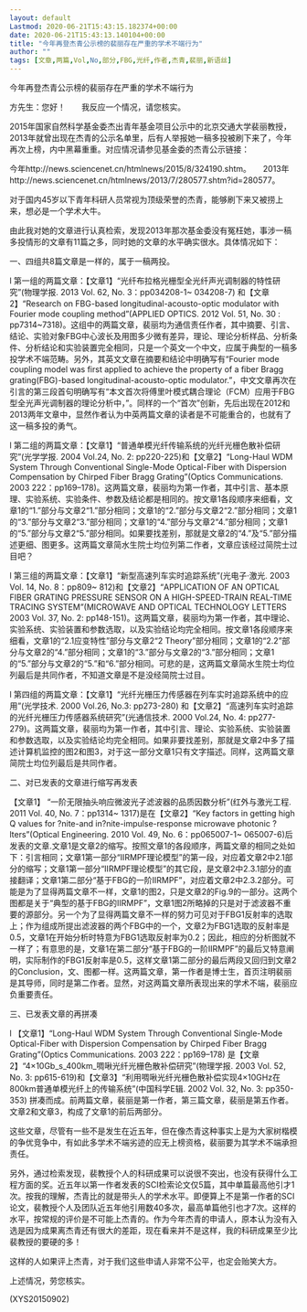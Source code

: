 ```yaml
---
layout: default
Lastmod: 2020-06-21T15:43:15.182374+00:00
date: 2020-06-21T15:43:13.140104+00:00
title: "今年再登杰青公示榜的裴丽存在严重的学术不端行为"
author: ""
tags: [文章,两篇,Vol,No,部分,FBG,光纤,作者,杰青,裴丽,新语丝]
---
```


今年再登杰青公示榜的裴丽存在严重的学术不端行为

方先生：您好！　　我反应一个情况，请您核实。

2015年国家自然科学基金委杰出青年基金项目公示中的北京交通大学裴丽教授，2013年就曾出现在杰青的公示名单里，后有人举报她一稿多投被刷下来了，今年再次上榜，内中黑幕重重。对应情况请参见基金委的杰青公示链接：

今年http://news.sciencenet.cn/htmlnews/2015/8/324190.shtm。　　2013年http://news.sciencenet.cn/htmlnews/2013/7/280577.shtm?id=280577。

对于国内45岁以下青年科研人员常视为顶级荣誉的杰青，能够刷下来又被捞上来，想必是一个学术大牛。

由此我对她的文章进行认真检索，发现2013年那次基金委没有冤枉她，事涉一稿多投情形的文章有11篇之多，同时她的文章的水平确实很水。具体情况如下：

一、四组共8篇文章是一样的，属于一稿两投。

l  第一组的两篇文章：【文章1】“光纤布拉格光栅型全光纤声光调制器的特性研究”(物理学报. 2013 Vol. 62, No. 3：pp034208-1~ 034208-7) 和【文章2】“Research on FBG-based longitudinal-acousto-optic modulator with Fourier mode coupling method”(APPLIED OPTICS. 2012 Vol. 51, No. 30 : pp7314~7318)。这组中的两篇文章，裴丽均为通信责任作者，其中摘要、引言、结论、实验对象FBG中心波长及用图多少微有差异，理论、理论分析样品、分析条件、分析结论和实验装置完全相同，只是一个英文一个中文，应属于典型的一稿多投学术不端范畴。另外，其英文文章在摘要和结论中明确写有“Fourier mode coupling model was first applied to achieve the property of a fiber Bragg grating(FBG)-based longitudinal-acousto-optic modulator.”，中文文章再次在引言的第三段首句明确写有“本文首次将傅里叶模式耦合理论（FCM）应用于FBG型全光声光调制器的理论分析中，”。同样的一个“首次”创新，先后出现在2012和2013两年文章中，显然作者认为中英两篇文章的读者是不可能重合的，也就有了这一稿多投的勇气。

l  第二组的两篇文章：【文章1】“普通单模光纤传输系统的光纤光栅色散补偿研究”(光学学报. 2004 Vol.24, No. 2: pp220-225)和【文章2】“Long-Haul WDM System Through Conventional Single-Mode Optical-Fiber with Dispersion Compensation by Chirped Fiber Bragg Grating”(Optics Communications. 2003 222：pp169–178)。这两篇文章，裴丽均为第一作者，其中引言、基本原理、实验系统、实验条件、参数及结论都是相同的。按文章1各段顺序来细看，文章1的“1.”部分与文章2“1.”部分相同；文章1的“2.”部分与文章2“2.”部分相同；文章1的“3.”部分与文章2“3.”部分相同；文章1的“4.”部分与文章2“4.”部分相同；文章1的“5.”部分与文章2“5.”部分相同。如果要找差别，那就是文章2的“4.”及“5.”部分描述更细、图更多。这两篇文章简水生院士均位列第二作者，文章应该经过简院士过目吧？

l  第三组的两篇文章：【文章1】“新型高速列车实时追踪系统”(光电子·激光. 2003 Vol. 14, No. 8：pp809~ 812)和【文章2】“APPLICATION OF AN OPTICAL FIBER GRATING PRESSURE SENSOR ON A HIGH-SPEED-TRAIN REAL-TIME TRACING SYSTEM”(MICROWAVE AND OPTICAL TECHNOLOGY LETTERS 2003 Vol. 37, No. 2: pp148-151)。这两篇文章，裴丽均为第一作者，其中理论、实验系统、实验装置和参数选取，以及实验结论均完全相同。按文章1各段顺序来细看，文章1的“2.1应变特性”部分与文章2“2 Theory”部分相同；文章1的“2.2”部分与文章2的“4.”部分相同；文章1的“3.”部分与文章2的“3.”部分相同；文章1的“5.”部分与文章2的“5.”和“6.”部分相同。可悲的是，这两篇文章简水生院士均位列最后是共同作者，不知道文章是不是没经简院士过目。

l  第四组的两篇文章：【文章1】“光纤光栅压力传感器在列车实时追踪系统中的应用”(光学技术. 2000 Vol.26, No.3: pp273-280) 和【文章2】“高速列车实时追踪的光纤光栅压力传感器系统研究”(光通信技术. 2000 Vol.24, No. 4: pp277-279)。这两篇文章，裴丽均为第一作者，其中引言、理论、实验系统、实验装置和参数选取，以及实验结论均完全相同。如果非要找差别，那就是文章2中多了描述计算机监控的图2和图3，对于这一部分文章1只有文字描述。同样，这两篇文章简院士均位列最后是共同作者。

二、对已发表的文章进行缩写再发表

【文章1】 “一阶无限抽头响应微波光子滤波器的品质因数分析”(红外与激光工程. 2011 Vol. 40, No. 7：pp1314~ 1317)是在【文章2】“Key factors in getting high Q values for ?nite-and in?nite-impulse-response microwave photonic ?lters”(Optical Engineering. 2010 Vol. 49, No. 6：pp065007-1~ 065007-6)后发表的文章.文章1是文章2的缩写。按照文章1的各段顺序，两篇文章的相同之处如下：引言相同；文章1第一部分“IIRMPF理论模型”的第一段，对应着文章2中2.1部分的缩写；文章1第一部分“IIRMPF理论模型”的其它段，是文章2中2.3.1部分的直接翻译；文章1第二部分“基于FBG的一阶IIRMPF”，对应着文章2中2.3.2部分。可能是为了显得两篇文章不一样，文章1的图2，只是文章2的Fig.9的一部分。这两个图都是关于“典型的基于FBG的IIRMPF”，文章1图2所略掉的只是对于滤波器不重要的源部分。另一个为了显得两篇文章不一样的努力可见对于FBG1反射率的选取上；作为组成所提出滤波器的两个FBG中的一个，文章2为FBG1选取的反射率是0.5，文章1在开始分析时特意为FBG1选取反射率为0.2；因此，相应的分析图就不一样了；有意思的是，文章1在第二部分“基于FBG的一阶IIRMPF”的最后又特意阐明，实际制作的FBG1反射率是0.5，这样文章1第二部分的最后两段又回归到文章2的Conclusion，文、图都一样。这两篇文章，第一作者是博士生，首页注明裴丽是其导师，同时是第二作者。显然，对这两篇文章所表现出来的学术不端，裴丽应负重要责任。

三、已发表文章的再拼凑

l  【文章1】“Long-Haul WDM System Through Conventional Single-Mode Optical-Fiber with Dispersion Compensation by Chirped Fiber Bragg Grating”(Optics Communications.  2003 222：pp169–178) 是【文章2】“4×10Gb_s_400km_啁啾光纤光栅色散补偿研究”(物理学报. 2003 Vol. 52, No. 3: pp615-619)和【文章3】“利用啁啾光纤光栅色散补偿实现4×10GHz在800km普通单模光纤上的传输系统”(中国科学E辑. 2002 Vol. 32, No. 3: pp350-353) 拼凑而成。前两篇文章，裴丽是第一作者，第三篇文章，裴丽是第五作者。文章2和文章3，构成了文章1的前后两部分。

这些文章，尽管有一些不是发生在近五年，但在像杰青这种事实上是为大家树楷模的争优竞争中，有如此多学术不端劣迹的应无上榜资格，裴丽要为其学术不端承担责任。

另外，通过检索发现，裴教授个人的科研成果可以说很不突出，也没有获得什么工程方面的奖。近五年以第一作者发表的SCI检索论文仅5篇，其中单篇最高他引才1次。按我的理解，杰青比的就是带头人的学术水平。即便算上不是第一作者的SCI论文，裴教授个人及团队近五年他引用数40多次，最高单篇他引也才7次。这样的水平，按常规的评价是不可能上杰青的。作为今年杰青的申请人，原本认为没有入选是因为成果离杰青还有很大的差距，现在看来并不是这样，我的科研成果至少比裴教授的要硬的多！

这样的人如果评上杰青，对于我们这些申请人非常不公平，也定会贻笑大方。

上述情况，劳您核实。

(XYS20150902)

